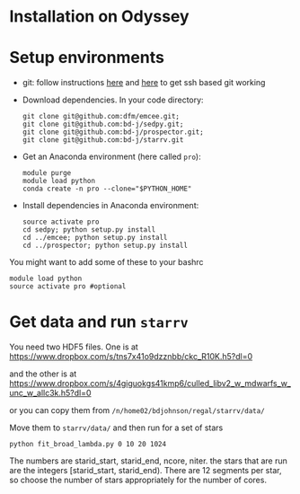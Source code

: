 Installation on Odyssey
======

Setup environments
==

* git: follow instructions [here](https://rc.fas.harvard.edu/resources/documentation/software/git-and-github-on-odyssey/) and [here](https://help.github.com/articles/generating-an-ssh-key/) to get ssh based git working

* Download dependencies. In your code directory:

  ```
  git clone git@github.com:dfm/emcee.git;
  git clone git@github.com:bd-j/sedpy.git;
  git clone git@github.com:bd-j/prospector.git;
  git clone git@github.com:bd-j/starrv.git
  ```

* Get an Anaconda environment (here called ``pro``):

  ```
  module purge
  module load python
  conda create -n pro --clone="$PYTHON_HOME"
  ```

* Install dependencies in Anaconda environment:
  ```
  source activate pro
  cd sedpy; python setup.py install
  cd ../emcee; python setup.py install
  cd ../prospector; python setup.py install
  ```

You might want to add some of these to your bashrc
```
module load python
source activate pro #optional
```

Get data and run ``starrv``
==
You need two HDF5 files.  One is at
https://www.dropbox.com/s/tns7x41o9dzznbb/ckc_R10K.h5?dl=0

and the other is at
https://www.dropbox.com/s/4giguokgs41kmp6/culled_libv2_w_mdwarfs_w_unc_w_allc3k.h5?dl=0

or you can copy them from `/n/home02/bdjohnson/regal/starrv/data/`

Move them to
``starrv/data/``
and then run for a set of stars
```
python fit_broad_lambda.py 0 10 20 1024
```
The numbers are starid_start, starid_end, ncore, niter.  the stars that are run are the integers [starid_start, starid_end).  There are 12 segments per star, so choose the number of stars appropriately for the number of cores.
